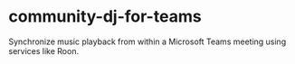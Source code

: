 # community-dj-for-teams
Synchronize music playback from within a Microsoft Teams meeting using services like Roon.

